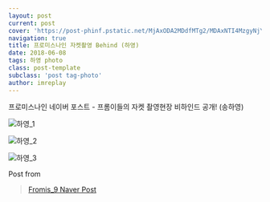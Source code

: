 ```yaml
---
layout: post
current: post
cover: 'https://post-phinf.pstatic.net/MjAxODA2MDdfMTg2/MDAxNTI4MzgyNjY2MjY0.6IzOw_AQyWcuKRpk9X8cc9E5EwqOLaLdgFW98G4OiG4g.RQ8pS8KLfYLThqLDePkA2pbU6DCwCvqI1SU7cHPYyDEg.JPEG/22.jpg?type=w1200'
navigation: true
title: 프로미스나인 자켓촬영 Behind (하영)
date: 2018-06-08
tags: 하영 photo
class: post-template
subclass: 'post tag-photo'
author: imreplay
---
```




프로미스나인 네이버 포스트 - 프롬이들의 자켓 촬영현장 비하인드 공개! (송하영)

![하영_1](https://post-phinf.pstatic.net/MjAxODA2MDdfMTYg/MDAxNTI4MzgyNjcwMjk3.79cY9X2h0y3t5foVUcFvFiRRL1jbwIB1hJNCcWF48Bgg.QugITQ1Ysz2ddQyt-iyZMKiSTXOcMsBc5FZe68LYnycg.JPEG/23.jpg?type=w1200)

![하영_2](https://post-phinf.pstatic.net/MjAxODA2MDdfMTgg/MDAxNTI4MzgyNjk1NDI3.Vf8xft1Fz6H8btmSfKcscrpP1DmmhftBT9Mm8hl-wwIg.dP3PXZw-tsumA7k6NyGxTDdPHies3v8uLWrgpXUCGUEg.JPEG/24.jpg?type=w1200)

![하영_3](https://post-phinf.pstatic.net/MjAxODA2MDdfMzIg/MDAxNTI4MzgyNjk4NDgy.8mNzdaI89UnjVctUz8ex-MVMYVhx9cbyzZOjfgEZE4Mg.twSq4Tmi3FJIXPAm2iI0s1VW-gXoPay3Y8_33qa6_eQg.JPEG/25.jpg?type=w1200)

Post from 
> [Fromis_9 Naver Post](https://m.post.naver.com/viewer/postView.nhn?volumeNo=15975468&memberNo=40751978)